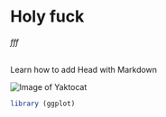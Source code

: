 # Holy fuck
###### fff
Learn how to add Head with Markdown

![Image of Yaktocat](https://octodex.github.com/images/yaktocat.png)

```r
library (ggplot)
```
